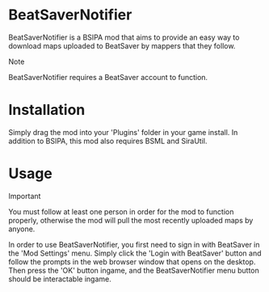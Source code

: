 # BeatSaverNotifier

BeatSaverNotifier is a BSIPA mod that aims to provide an easy way to download maps uploaded to BeatSaver by mappers that they follow.

> [!NOTE]
> BeatSaverNotifier requires a BeatSaver account to function.

# Installation
Simply drag the mod into your 'Plugins' folder in your game install. In addition to BSIPA, this mod also requires BSML and SiraUtil.

# Usage

> [!IMPORTANT]
> You must follow at least one person in order for the mod to function properly, otherwise the mod will pull the most recently uploaded maps by anyone.

In order to use BeatSaverNotifier, you first need to sign in with BeatSaver in the 'Mod Settings' menu. Simply click the 'Login with BeatSaver' button and follow the prompts in the web browser window that opens on the desktop. Then press the 'OK' button ingame, and the BeatSaverNotifier menu button should be interactable ingame. 
